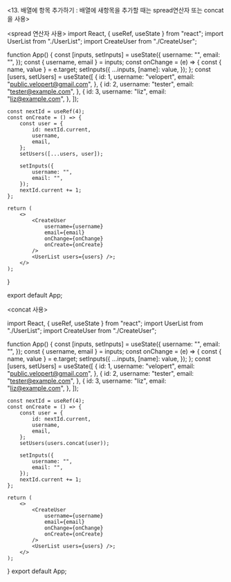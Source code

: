 <13. 배열에 항목 추가하기 : 배열에 새항목을 추가할 때는 spread연산자 또는 concat을 사용>

<spread 연산자 사용>
import React, { useRef, useState } from "react";
import UserList from "./UserList";
import CreateUser from "./CreateUser";

function App() {
const [inputs, setInputs] = useState({
username: "",
email: "",
});
const { username, email } = inputs;
const onChange = (e) => {
const { name, value } = e.target;
setInputs({
...inputs,
[name]: value,
});
};
const [users, setUsers] = useState([
{
id: 1,
username: "velopert",
email: "public.velopert@gmail.com",
},
{
id: 2,
username: "tester",
email: "tester@example.com",
},
{
id: 3,
username: "Iiz",
email: "Iiz@example.com",
},
]);

    const nextId = useRef(4);
    const onCreate = () => {
        const user = {
            id: nextId.current,
            username,
            email,
        };
        setUsers([...users, user]);

        setInputs({
            username: "",
            email: "",
        });
        nextId.current += 1;
    };

    return (
        <>
            <CreateUser
                username={username}
                email={email}
                onChange={onChange}
                onCreate={onCreate}
            />
            <UserList users={users} />;
        </>
    );

}

export default App;

<concat 사용>

import React, { useRef, useState } from "react";
import UserList from "./UserList";
import CreateUser from "./CreateUser";

function App() {
const [inputs, setInputs] = useState({
username: "",
email: "",
});
const { username, email } = inputs;
const onChange = (e) => {
const { name, value } = e.target;
setInputs({
...inputs,
[name]: value,
});
};
const [users, setUsers] = useState([
{
id: 1,
username: "velopert",
email: "public.velopert@gmail.com",
},
{
id: 2,
username: "tester",
email: "tester@example.com",
},
{
id: 3,
username: "Iiz",
email: "Iiz@example.com",
},
]);

    const nextId = useRef(4);
    const onCreate = () => {
        const user = {
            id: nextId.current,
            username,
            email,
        };
        setUsers(users.concat(user));

        setInputs({
            username: "",
            email: "",
        });
        nextId.current += 1;
    };

    return (
        <>
            <CreateUser
                username={username}
                email={email}
                onChange={onChange}
                onCreate={onCreate}
            />
            <UserList users={users} />;
        </>
    );

}
export default App;
